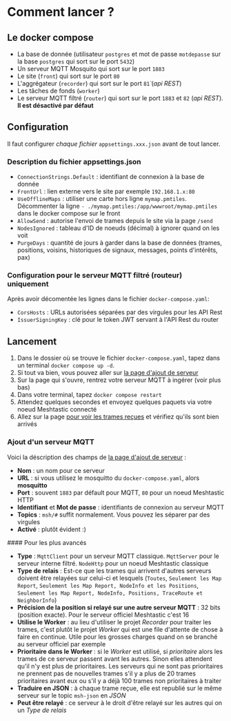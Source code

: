 # Comment lancer ?

## Le docker compose

- La base de donnée (utilisateur `postgres` et mot de passe `motdepasse` sur la base `postgres` qui sort sur le port `5432`)
- Un serveur MQTT Mosquito qui sort sur le port `1883`
- Le site (`front`) qui sort sur le port `80`
- L'aggrégateur (`recorder`) qui sort sur le port `81̀` (*api REST*)
- Les tâches de fonds (`worker`)
- Le serveur MQTT filtré (`router`) qui sort sur le port `1883` et `82` (*api REST*). **Il est désactivé par défaut**

## Configuration

Il faut configurer *chaque fichier* `appsettings.xxx.json` avant de tout lancer.

### Description du fichier appsettings.json

- `ConnectionStrings.Default` : identifiant de connexion à la base de donnée
- `FrontUrl` : lien externe vers le site par exemple `192.168.1.x:80`
- `UseOfflineMaps` : utiliser une carte hors ligne `mymap.pmtiles`. Décommenter la ligne `- ./mymap.pmtiles:/app/wwwroot/mymap.pmtiles` dans le docker compose sur le front
- `AllowSend` : autorise l'envoi de trames depuis le site via la page `/send`
- `NodesIgnored` : tableau d'ID de noeuds (décimal) à ignorer quand on les voit
- `PurgeDays` : quantité de jours à garder dans la base de données (trames, positions, voisins, historiques de signaux, messages, points d'intérêts, pax)

### Configuration pour le serveur MQTT filtré (routeur) uniquement

Après avoir décomentée les lignes dans le fichier `docker-compose.yaml`:
- `CorsHosts` : URLs autorisées séparées par des virgules pour les API Rest
- `IssuerSigningKey` : clé pour le token JWT servant à l'API Rest du router

## Lancement

1. Dans le dossier où se trouve le fichier `docker-compose.yaml`, tapez dans un terminal `docker compose up -d`.
2. Si tout va bien, vous pouvez aller sur [la page d'ajout de serveur](http://localhost:80/admin/server)
3. Sur la page qui s'ouvre, rentrez votre serveur MQTT à ingérer (voir plus bas)
4. Dans votre terminal, tapez `docker compose restart`
5. Attendez quelques secondes et envoyez quelques paquets via votre noeud Meshtastic connecté
6. Allez sur la page [pour voir les trames reçues](http://localhost:80/admin/packets) et vérifiez qu'ils sont bien arrivés

### Ajout d'un serveur MQTT

Voici la déscription des champs de [la page d'ajout de serveur](http://localhost:80/admin/server) :

- **Nom** : un nom pour ce serveur
- **URL** : si vous utilisez le mosquitto du `docker-compose.yaml`, alors **mosquitto**
- **Port** : souvent `1883` par défault pour MQTT, `80` pour un noeud Meshtastic HTTP
- **Identifiant** et **Mot de passe** : identifiants de connexion au serveur MQTT
- **Topics** : `msh/#` suffit normalement. Vous pouvez les séparer par des virgules
- **Activé** : plutôt évident :)

#### Pour les plus avancés

- **Type** : `MqttClient` pour un serveur MQTT classique. `MqttServer` pour le serveur interne filtré. `NodeHttp` pour un noeud Meshtastic classique
- **Type de relais** : Est-ce que les trames qui arrivent d'autres serveurs doivent être relayées sur celui-ci et lesquels (`Toutes`, `Seulement les Map Report`, `Seulement les Map Report, NodeInfo et les Positions`, `Seulement les Map Report, NodeInfo, Positions, TraceRoute et NeighborInfo`)
- **Précision de la position si relayé sur une autre serveur MQTT** : 32 bits (position exacte). Pour le serveur officiel Meshtastic c'est 16
- **Utilise le Worker** : au lieu d'utiliser le projet *Recorder* pour traiter les trames, c'est plutôt le projet *Worker* qui est une file d'attente de chose à faire en continue. Utile pour les grosses charges quand on se branché au serveur officiel par exemple
- **Prioritaire dans le Worker** : si le *Worker* est utilisé, si *prioritaire* alors les trames de ce serveur passent avant les autres. Sinon elles attendent qu'il n'y est plus de prioritaires. Les serveurs qui ne sont pas prioritaires ne prennent pas de nouvelles trames s'il y a plus de 20 trames prioritaires avant eux ou s'il y a déjà 100 trames non prioritaires à traiter
- **Traduire en JSON** : à chaque trame reçue, elle est republié sur le même serveur sur le topic `msh-json` en *JSON*
- **Peut être relayé** : ce serveur à le droit d'être relayé sur les autres qui on un *Type de relais*